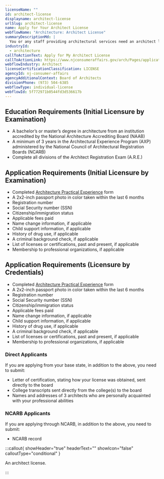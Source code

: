 ```yaml
---
licenseName: ""
id: architect-license
displayname: architect-license
urlSlug: architect-license
name: Apply for Your Architect License
webflowName: "Architecture: Architect License"
summaryDescriptionMd: |
  You or any staff providing architectural services need an architect license.
industryId:
  - architecture
callToActionText: Apply for My Architect License
callToActionLink: https://www.njconsumeraffairs.gov/arch/Pages/applications.aspx
webflowIndustry: Architect
licenseCertificationClassification: LICENSE
agencyId: nj-consumer-affairs
agencyAdditionalContext: Board of Architects
divisionPhone: (973) 504-6385
webflowType: individual-license
webflowId: 5f772971b0544fd3d536617b
---
```


## Education Requirements (Initial Licensure by Examination)

- A bachelor’s or master’s degree in architecture from an institution accredited by the National Architecture Accrediting Board (NAAB)
- A minimum of 3 years in the Architectural Experience Program (AXP) administered by the National Council of Architectural Registration Boards (NCARB)
- Complete all divisions of the Architect Registration Exam (A.R.E.)

## Application Requirements (Initial Licensure by Examination)

- Completed [Architecture Practical Experience](https://www.njconsumeraffairs.gov/arch/applications/Architecture-Practical-Experience-Form-Full.pdf) form
- A 2x2-inch passport photo in color taken within the last 6 months
- Registration number
- Social Security number (SSN)
- Citizenship/immigration status
- Applicable fees paid
- Name change information, if applicable
- Child support information, if applicable
- History of drug use, if applicable
- A criminal background check, if applicable
- List of licenses or certifications, past and present, if applicable
- Membership to professional organizations, if applicable

## Application Requirements (Licensure by Credentials)

- Completed [Architecture Practical Experience](https://www.njconsumeraffairs.gov/arch/applications/Architecture-Practical-Experience-Form-Full.pdf) form
- A 2x2-inch passport photo in color taken within the last 6 months
- Registration number
- Social Security number (SSN)
- Citizenship/immigration status
- Applicable fees paid
- Name change information, if applicable
- Child support information, if applicable
- History of drug use, if applicable
- A criminal background check, if applicable
- List of licenses or certifications, past and present, if applicable
- Membership to professional organizations, if applicable

### Direct Applicants

If you are applying from your base state, in addition to the above, you need to submit:

- Letter of certification, stating how your license was obtained, sent directly to the board
- College transcripts sent directly from the college(s) to the board
- Names and addresses of 3 architects who are personally acquainted with your professional abilities

### NCARB Applicants

If you are applying through NCARB, in addition to the above, you need to submit:

- NCARB record

:::callout{ showHeader="true" headerText="" showIcon="false" calloutType="conditional" }

An architect license.

:::
